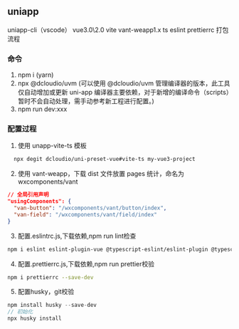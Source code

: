 <!--
 * @Author: ZtrainWilliams ztrain1224@163.com
 * @Date: 2022-11-21 14:37:30
 * @Description:
-->

## uniapp

uniapp-cli（vscode） vue3.0\2.0 vite vant-weapp1.x ts eslint prettierrc 打包流程

### 命令

1. npm i (yarn)
2. npx @dcloudio/uvm (可以使用 @dcloudio/uvm 管理编译器的版本，此工具仅自动增加或更新 uni-app 编译器主要依赖，对于新增的编译命令（scripts）暂时不会自动处理，需手动参考新工程进行配置。)
3. npm run dev:xxx

### 配置过程

1. 使用 unapp-vite-ts 模板

```bash
  npx degit dcloudio/uni-preset-vue#vite-ts my-vue3-project
```

2. 使用 vant-weapp，下载 dist 文件放置 pages 统计，命名为 wxcomponents/vant

```json
// 全局引用声明
"usingComponents": {
  "van-button": "/wxcomponents/vant/button/index",
  "van-field": "/wxcomponents/vant/field/index"
}
```

3. 配置.eslintrc.js,下载依赖,npm run lint检查
``` bash
npm i eslint eslint-plugin-vue @typescript-eslint/eslint-plugin @typescript-eslint/parser --save-dev
```

4. 配置.prettierrc.js,下载依赖,npm run prettier校验
``` bash
npm i prettierrc --save-dev
```

5. 配置husky，git校验
``` javascript
npm install husky --save-dev
// 初始化
npx husky install
```
